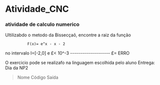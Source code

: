 # Atividade_CNC
### atividade de calculo numerico

Ultilizabdo o metodo da Bissecçaõ, encontre a raiz da função

              F(x)= e^x - x - 2 
              
no intervalo I=[-2,0] e £< 10^-3 -------------------- £= ERRO

O exercicio pode se realizafo na linguagem escolhida pelo aluno
Entrega: Dia da NP2
> Nome
> Código
> Saída
